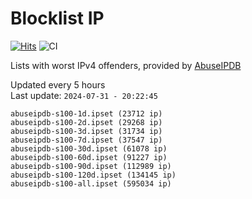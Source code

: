 # Blocklist IP

[![Hits](https://hits.seeyoufarm.com/api/count/incr/badge.svg?url=https%3A%2F%2Fgithub.com%2Fborestad%2Fblocklist-ip%2F&count_bg=%2379C83D&title_bg=%23555555&icon=&icon_color=%23E7E7E7&title=hits&edge_flat=false)](https://hits.seeyoufarm.com)  ![CI](https://img.shields.io/github/workflow/status/borestad/blocklist-ip/CI?style=flat-square)

Lists with worst IPv4 offenders, provided by [AbuseIPDB](https://www.abuseipdb.com/)

<!-- FOOTER-PLACEHOLDER -->
Updated every 5 hours<br>
Last update: `2024-07-31 - 20:22:45`
```
abuseipdb-s100-1d.ipset (23712 ip)
abuseipdb-s100-2d.ipset (29268 ip)
abuseipdb-s100-3d.ipset (31734 ip)
abuseipdb-s100-7d.ipset (37547 ip)
abuseipdb-s100-30d.ipset (61078 ip)
abuseipdb-s100-60d.ipset (91227 ip)
abuseipdb-s100-90d.ipset (112989 ip)
abuseipdb-s100-120d.ipset (134145 ip)
abuseipdb-s100-all.ipset (595034 ip)
```
